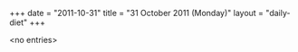 +++
date = "2011-10-31"
title = "31 October 2011 (Monday)"
layout = "daily-diet"
+++


\<no entries\>
